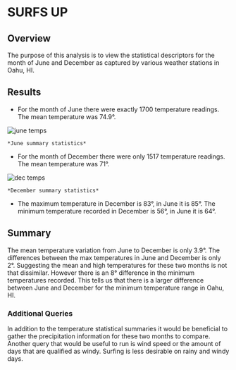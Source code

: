 # SURFS UP
## Overview
The purpose of this analysis is to view the statistical descriptors for the month of June and December as captured by various weather stations in Oahu, HI.

## Results
* For the month of June there were exactly 1700 temperature readings.  The mean temperature was 74.9°.

![june temps](https://user-images.githubusercontent.com/91269696/154379232-e712c808-fd3c-4c0e-83f4-f890598cb1bd.PNG)

    *June summary statistics*
* For the month of December there were only 1517 temperature readings. The mean temperature was 71°.

![dec temps](https://user-images.githubusercontent.com/91269696/154379442-d8cbb292-b2b2-4b93-8cd0-d8d1e84b52fb.PNG)

    *December summary statistics*
* The maximum temperature in December is 83°, in June it is 85°.  The minimum temperature recorded in December is 56°, in June it is 64°.  

## Summary
The mean temperature variation from June to December is only 3.9°. The differences between the max temperatures in June and December is only 2°.  Suggesting the mean and high temperatures for these two months is not that dissimilar.  However there is an 8° difference in the minimum temperatures recorded.  This tells us that there is a larger difference between June and December for the minimum temperature range in Oahu, HI.
### Additional Queries
In addition to the temperature statistical summaries it would be beneficial to gather the precipitation information for these two months to compare.  Another query that would be useful to run is wind speed or the amount of days that are qualified as windy.  Surfing is less desirable on rainy and windy days.
